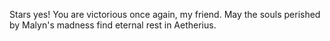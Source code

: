 Stars yes! You are victorious once again, my friend. May the souls perished by Malyn's madness find eternal rest in Aetherius.
